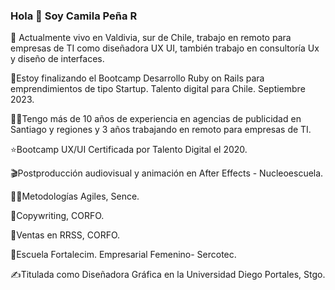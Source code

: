 ### Hola 👋 Soy Camila Peña R 

🔭 Actualmente vivo en Valdivia, sur de Chile, trabajo en remoto para empresas de TI como diseñadora UX UI, también trabajo en consultoría Ux y diseño de interfaces.

🌱Estoy finalizando el Bootcamp Desarrollo Ruby on Rails para emprendimientos de tipo Startup. Talento digital para Chile. Septiembre 2023.

👩‍💻Tengo más de 10 años de experiencia en agencias de publicidad en Santiago y regiones y 3 años trabajando en remoto para empresas de TI. 

⭐Bootcamp UX/UI Certificada por Talento Digital el 2020. 

🎬Postproducción audiovisual y animación en After Effects - Nucleoescuela. 

👩‍💼Metodologías Agiles, Sence. 

📝Copywriting, CORFO. 

🤑Ventas en RRSS, CORFO.

💃Escuela Fortalecim. Empresarial Femenino- Sercotec.

✍️Titulada como Diseñadora Gráfica en la Universidad Diego Portales, Stgo.
